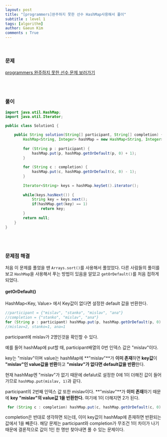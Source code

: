 ```yaml
---
layout: post
title: "[programmers]완주하지 못한 선수 HashMap사용해서 풀이"
subtitle : level 1
tags: [algorithm]
author: Gaeun Kim
comments : True
---
```


<br>

### 문제

[programmers 완주하지 못한 선수 문제 보러가기](https://programmers.co.kr/learn/courses/30/lessons/42576)

<br><br>

### 풀이

```java
import java.util.HashMap;
import java.util.Iterator;

public class Solution1 {

	public String solution(String[] participant, String[] completion) {
        HashMap<String, Integer> hashMap = new HashMap<String, Integer>();
        
        for (String p : participant) {
        	hashMap.put(p, hashMap.getOrDefault(p, 0) + 1);
        }
        
        for (String c : completion) {
			hashMap.put(c, hashMap.getOrDefault(c, 0) - 1);
		}
        
        Iterator<String> keys = hashMap.keySet().iterator();
        
        while(keys.hasNext()) {
        	String key = keys.next();
        	if(hashMap.get(key) == 1)
        		return key;
        }
        return null;
    }
}
```

<br>

<br>

### 문제점 해결

처음 이 문제를 풀었을 땐 `Arrays.sort()`를 사용해서 풀었었다. 다른 사람들의 풀이를 보고 `HashMap`을 사용해서 푸는 방법이 있음을 알았고 `getOrDefault()`를 처음 접하게 되었다.



#### getOrDefault()

HashMap<Key, Value> 에서 Key값이 없다면 설정한 default 값을 반환한다.



```java
//participant = {"mislav", "stanko", "mislav", "ana"}
//completion = {"stanko", "mislav", "ana"}
for (String p : participant) hashMap.put(p, hashMap.getOrDefault(p, 0) + 1);
//mislav=2, stanko=1, ana=1
```

participant에 mislav가 2명인것을 확인할 수 있다.

예를 들어 hashMap에 put할 때, participant배열의 0번 인덱스 값은 "mislav"이다.

key는 "mislav"이며 value는 hashMap에 **"mislav"**가 **이미 존재**하면 **key값**이 **"mislav"인 value값을 반환**하고 **"mislav"가 없다면 default값을 반환**한다.

현재 hashMap엔 "mislav"가 없기 때문에 defalut로 설정한 0에 1이 더해진 값이 들어가므로 `hashMap.put(mislav, 1)`과 같다.

participant의 2번째 인덱스 값 또한 mislav이다.  **"mislav"**가 **이미 존재**하기 때문에 **key "mislav"의 value값 1을 반환한다.** 여기에 1이 더해지면 2가 된다.



```java
 for (String c : completion) hashMap.put(c, hashMap.getOrDefault(c, 0) - 1);
```

completion은 반대로 생각하면 되는데, 이미 key값이 hashMap에 존재하면 반환되는 값에서 1을 빼준다. 해당 문제는 participant와 completion가 무조건 1이 차이가 나기 때문에 결론적으로 값이 1인 한 명만 찾아내면 풀 수 있는 문제이다.